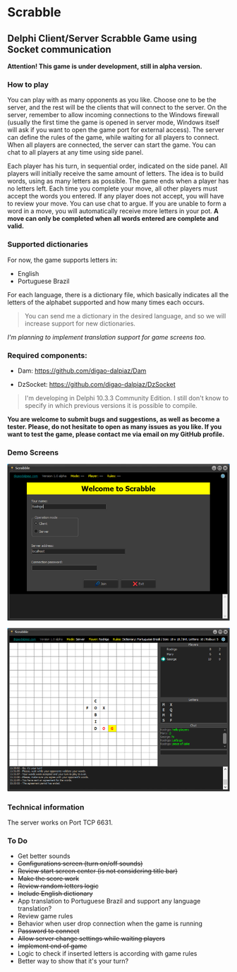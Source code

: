 # Scrabble

## Delphi Client/Server Scrabble Game using Socket communication

**Attention! This game is under development, still in alpha version.**

### How to play

You can play with as many opponents as you like.
Choose one to be the server, and the rest will be the clients that will connect to the server.
On the server, remember to allow incoming connections to the Windows firewall (usually the first time the game is opened in server mode, Windows itself will ask if you want to open the game port for external access).
The server can define the rules of the game, while waiting for all players to connect.
When all players are connected, the server can start the game.
You can chat to all players at any time using side panel.

Each player has his turn, in sequential order, indicated on the side panel.
All players will initially receive the same amount of letters.
The idea is to build words, using as many letters as possible.
The game ends when a player has no letters left.
Each time you complete your move, all other players must accept the words you entered. If any player does not accept, you will have to review your move. You can use chat to argue.
If you are unable to form a word in a move, you will automatically receive more letters in your pot.
**A move can only be completed when all words entered are complete and valid.**

### Supported dictionaries

For now, the game supports letters in:
- English
- Portuguese Brazil

For each language, there is a dictionary file, which basically indicates all the letters of the alphabet supported and how many times each occurs.

> You can send me a dictionary in the desired language, and so we will increase support for new dictionaries.

*I'm planning to implement translation support for game screens too.*

### Required components:

- Dam: https://github.com/digao-dalpiaz/Dam

- DzSocket: https://github.com/digao-dalpiaz/DzSocket

> I'm developing in Delphi 10.3.3 Community Edition. I still don't know to specify in which previous versions it is possible to compile.

**You are welcome to submit bugs and suggestions, as well as become a tester. Please, do not hesitate to open as many issues as you like. If you want to test the game, please contact me via email on my GitHub profile.**

### Demo Screens

![Welcome screen](Images/demo_welcome.png)

![Playing screen](Images/demo_playing.png)

### Technical information

The server works on Port TCP 6631.

### To Do

- Get better sounds
- ~~Configurations screen (turn on/off sounds)~~
- ~~Review start screen center (is not considering title bar)~~
- ~~Make the score work~~
- ~~Review random letters logic~~
- ~~Include English dictionary~~
- App translation to Portuguese Brazil and support any language translation?
- Review game rules
- Behavior when user drop connection when the game is running
- ~~Password to connect~~
- ~~Allow server change settings while waiting players~~
- ~~Implement end of game~~
- Logic to check if inserted letters is according with game rules
- Better way to show that it's your turn?
